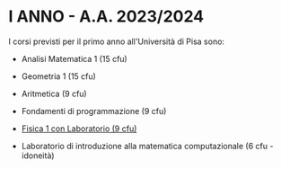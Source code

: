 # I ANNO - A.A. 2023/2024

I corsi previsti per il primo anno all'Università di Pisa sono:
- Analisi Matematica 1 (15 cfu)
- Geometria 1 (15 cfu)
- Aritmetica (9 cfu)
- Fondamenti di programmazione (9 cfu)
- [Fisica 1 con Laboratorio (9 cfu)]()

- Laboratorio di introduzione alla matematica computazionale (6 cfu - idoneità)
